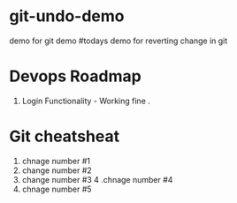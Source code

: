 # git-undo-demo
demo for git demo 
#todays demo for reverting change in git 

# Devops Roadmap 
1. Login Functionality - Working fine .

# Git cheatsheat 
1. chnage number #1
2. change number #2
3. change number #3
4 .chnage number #4
5. chnage number #5